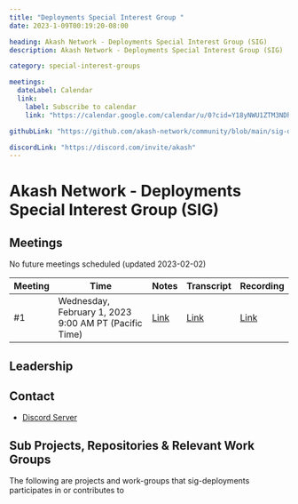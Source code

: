 ```yaml
---
title: "Deployments Special Interest Group "
date: 2023-1-09T00:19:20-08:00

heading: Akash Network - Deployments Special Interest Group (SIG)
description: Akash Network - Deployments Special Interest Group (SIG)

category: special-interest-groups

meetings:
  dateLabel: Calendar
  link:
    label: Subscribe to calendar
    link: "https://calendar.google.com/calendar/u/0?cid=Y18yNWU1ZTM3NDhlNGM0YWI3YTU1ZjQxZmJjNWViZWJjYzBhMDNiNDBmYjAyODc4NWYxNDE1OWJmYWViZWExMmUyQGdyb3VwLmNhbGVuZGFyLmdvb2dsZS5jb20"

githubLink: "https://github.com/akash-network/community/blob/main/sig-deployments"

discordLink: "https://discord.com/invite/akash"
---
```


# Akash Network - Deployments Special Interest Group (SIG)

## Meetings

No future meetings scheduled (updated 2023-02-02)

| Meeting | Time                                                  | Notes                                                                                                   | Transcript                                                                                                         | Recording                                                                                                                    |
| ------- | ----------------------------------------------------- | ------------------------------------------------------------------------------------------------------- | ------------------------------------------------------------------------------------------------------------------ | ---------------------------------------------------------------------------------------------------------------------------- |
| #1      | Wednesday, February 1, 2023 9:00 AM PT (Pacific Time) | [Link](https://github.com/akash-network/community/blob/main/sig-deployments/meetings/001-2023-02-01.md) | [Link](https://github.com/akash-network/community/blob/main/sig-deployments/meetings/001-2023-02-01.md#transcript) | [Link](https://jsitfjpyvqbpsmu4fwchbhyemroay5utmlespz5cg36rugktcb7q.arweave.net/TJEypfisAvkynC2EcJ8EZFwMdpNiySfnojb9GhlTEH8) |

## Leadership

## Contact

- [Discord Server](https://discord.com/channels/747885925232672829/1062751968172462271/1070354387295293500)

## Sub Projects, Repositories & Relevant Work Groups

The following are projects and work-groups that sig-deployments participates in or contributes to

